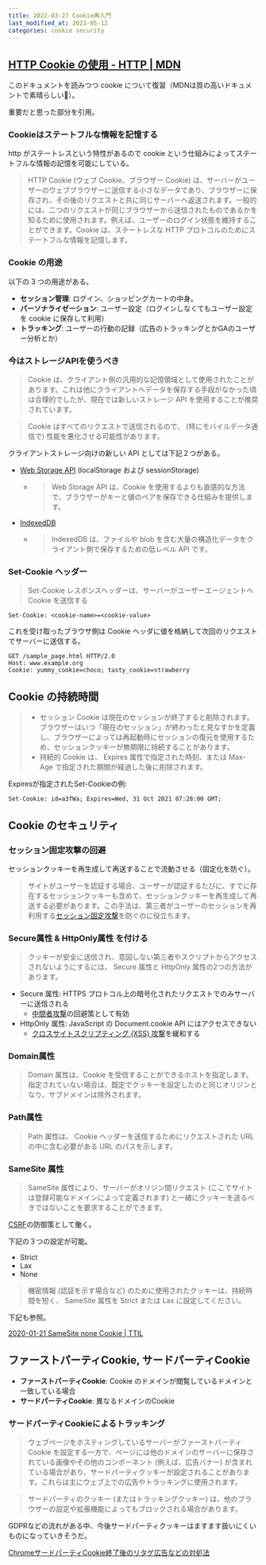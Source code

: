 ```yaml
---
title: 2022-03-27 Cookie再入門
last_modified_at: 2023-05-12
categories: cookie security
---
```


## [HTTP Cookie の使用 - HTTP \| MDN](https://developer.mozilla.org/ja/docs/Web/HTTP/Cookies)

このドキュメントを読みつつ cookie について復習（MDNは質の高いドキュメントで素晴らしい👏）。

重要だと思った部分を引用。

### Cookieはステートフルな情報を記憶する

http がステートレスという特性があるので cookie という仕組みによってステートフルな情報の記憶を可能にしている。

> HTTP Cookie (ウェブ Cookie、ブラウザー Cookie) は、サーバーがユーザーのウェブブラウザーに送信する小さなデータであり、ブラウザーに保存され、その後のリクエストと共に同じサーバーへ返送されます。一般的には、二つのリクエストが同じブラウザーから送信されたものであるかを知るために使用されます。例えば、ユーザーのログイン状態を維持することができます。Cookie は、ステートレスな HTTP プロトコルのためにステートフルな情報を記憶します。

### Cookie の用途

以下の 3 つの用途がある。

- **セッション管理**: ログイン、ショッピングカートの中身。
- **パーソナライゼーション**: ユーザー設定（ログインしなくてもユーザー設定を cookie に保存して利用）
- **トラッキング**: ユーザーの行動の記録（広告のトラッキングとかGAのユーザー分析とか）

### 今はストレージAPIを使うべき

> Cookie は、クライアント側の汎用的な記憶領域として使用されたことがあります。これは他にクライアントへデータを保存する手段がなかった頃は合理的でしたが、現在では新しいストレージ API を使用することが推奨されています。

> Cookie はすべてのリクエストで送信されるので、 (特にモバイルデータ通信で) 性能を悪化させる可能性があります。

クライアントストレージ向けの新しい API としては下記２つがある。

- [Web Storage API](https://developer.mozilla.org/ja/docs/Web/API/Web_Storage_API) (localStorage および sessionStorage)
  - > Web Storage API は、Cookie を使用するよりも直感的な方法で、ブラウザーがキーと値のペアを保存できる仕組みを提供します。
- [IndexedDB](https://developer.mozilla.org/ja/docs/Web/API/IndexedDB_API)
  - > IndexedDB は、ファイルや blob を含む大量の構造化データをクライアント側で保存するための低レベル API です。

### Set-Cookie ヘッダー

> Set-Cookie レスポンスヘッダーは、サーバーがユーザーエージェントへ Cookie を送信する

```
Set-Cookie: <cookie-name>=<cookie-value>
```

これを受け取ったブラウザ側は Cookie ヘッダに値を格納して次回のリクエストでサーバーに送信する。

```
GET /sample_page.html HTTP/2.0
Host: www.example.org
Cookie: yummy_cookie=choco; tasty_cookie=strawberry
```

## Cookie の持続時間

> - セッション Cookie は現在のセッションが終了すると削除されます。ブラウザーはいつ「現在のセッション」が終わったと見なすかを定義し、ブラウザーによっては再起動時にセッションの復元を使用するため、セッションクッキーが無期限に持続することがあります。
> - 持続的 Cookie は、 Expires 属性で指定された時刻、または Max-Age で指定された期間が経過した後に削除されます。

Expiresが指定されたSet-Cookieの例:

```
Set-Cookie: id=a3fWa; Expires=Wed, 31 Oct 2021 07:28:00 GMT;
```

## Cookie のセキュリティ

### セッション固定攻撃の回避

セッションクッキーを再生成して再送することで流動させる（固定化を防ぐ）。

> サイトがユーザーを認証する場合、ユーザーが認証するたびに、すでに存在するセッションクッキーも含めて、セッションクッキーを再生成して再送する必要があります。この手法は、第三者がユーザーのセッションを再利用する[セッション固定攻撃](https://developer.mozilla.org/ja/docs/Web/Security/Types_of_attacks#session_fixation)を防ぐのに役立ちます。

### Secure属性 & HttpOnly属性 を付ける

> クッキーが安全に送信され、意図しない第三者やスクリプトからアクセスされないようにするには、 Secure 属性と HttpOnly 属性の2つの方法があります。

- Secure 属性: HTTPS プロトコル上の暗号化されたリクエストでのみサーバーに送信される
  + [中間者攻撃](https://developer.mozilla.org/ja/docs/Glossary/MitM)の回避策として有効
- HttpOnly 属性: JavaScript の Document.cookie API にはアクセスできない
  + [クロスサイトスクリプティング (XSS) 攻撃](https://developer.mozilla.org/ja/docs/Web/Security/Types_of_attacks#cross-site_scripting_(xss))を緩和する

### Domain属性

> Domain 属性は、Cookie を受信することができるホストを指定します。指定されていない場合は、既定でクッキーを設定したのと同じオリジンとなり、サブドメインは除外されます。

### Path属性

> Path 属性は、 Cookie ヘッダーを送信するためにリクエストされた URL の中に含む必要がある URL のパスを示します。

### SameSite 属性

> SameSite 属性により、サーバーがオリジン間リクエスト (ここでサイトは登録可能なドメインによって定義されます) と一緒にクッキーを送るべきではないことを要求することができます。

[CSRF](https://developer.mozilla.org/ja/docs/Glossary/CSRF)の防御策として働く。

下記の３つの設定が可能。

- Strict
- Lax
- None

> 機密情報 (認証を示す場合など) のために使用されたクッキーは、持続時間を短く、 SameSite 属性を Strict または Lax に設定してください。

下記も参照。

[2020-01-21 SameSite none Cookie \| TTIL](/2020-01-21)

## ファーストパーティCookie, サードパーティCookie

- **ファーストパーティCookie**: Cookie のドメインが閲覧しているドメインと一致している場合
- **サードパーティCookie**: 異なるドメインのCookie

### サードパーティCookieによるトラッキング

> ウェブページをホスティングしているサーバーがファーストパーティ Cookie を設定する一方で、ページには他のドメインのサーバーに保存されている画像やその他のコンポーネント (例えば、広告バナー) が含まれている場合があり、サードパーティクッキーが設定されることがあります。これらは主にウェブ上での広告やトラッキングに使用されます。

> サードパーティのクッキー (またはトラッキングクッキー) は、他のブラウザーの設定や拡張機能によってもブロックされる場合があります。

GDPRなどの流れがある中、今後サードパーティクッキーはますます扱いにくいものになっていきそうだ。

[ChromeサードパーティCookie終了後のリタゲ広告などの対処法](https://webtan.impress.co.jp/e/2020/09/03/36910)
